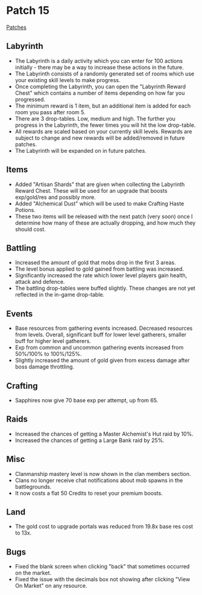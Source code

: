 # Patch 15

[Patches](patches.md)

<!--<iframe width="840" height="472" src="https://www.youtube.com/embed/nRwTJq0DD-c" title="YouTube video player" frameborder="0" allow="accelerometer; autoplay; clipboard-write; encrypted-media; gyroscope; picture-in-picture" allowfullscreen></iframe>-->

Labyrinth
---------

- The Labyrinth is a daily activity which you can enter for 100 actions initially - there may be a way to increase these actions in the future.
- The Labyrinth consists of a randomly generated set of rooms which use your existing skill levels to make progress.
- Once completing the Labyrinth, you can open the "Labyrinth Reward Chest" which contains a number of items depending on how far you progressed.
- The minimum reward is 1 item, but an additional item is added for each room you pass after room 5.
- There are 3 drop-tables. Low, medium and high. The further you progress in the Labyrinth, the fewer times you will hit the low drop-table.
- All rewards are scaled based on your currently skill levels. Rewards are subject to change and new rewards will be added/removed in future patches.
- The Labyrinth will be expanded on in future patches.

Items
-----

- Added "Artisan Shards" that are given when collecting the Labyrinth Reward Chest. These will be used for an upgrade that boosts exp/gold/res and possibly more.
- Added "Alchemical Dust" which will be used to make Crafting Haste Potions.
- These two items will be released with the next patch (very soon) once I determine how many of these are actually dropping, and how much they should cost.

Battling
--------

- Increased the amount of gold that mobs drop in the first 3 areas.
- The level bonus applied to gold gained from battling was increased.
- Significantly increased the rate which lower level players gain health, attack and defence.
- The battling drop-tables were buffed slightly. These changes are not yet reflected in the in-game drop-table.

Events
---------

- Base resources from gathering events increased. Decreased resources from levels. Overall, significant buff for lower level gatherers, smaller buff for higher level gatherers.
- Exp from common and uncommon gathering events increased from 50%/100% to 100%/125%.
- Slightly increased the amount of gold given from excess damage after boss damage throttling.

Crafting
--------

- Sapphires now give 70 base exp per attempt, up from 65.

Raids
-----

- Increased the chances of getting a Master Alchemist's Hut raid by 10%.
- Increased the chances of getting a Large Bank raid by 25%.

Misc
----

- Clanmanship mastery level is now shown in the clan members section.
- Clans no longer receive chat notifications about mob spawns in the battlegrounds.
- It now costs a flat 50 Credits to reset your premium boosts.

Land
----

- The gold cost to upgrade portals was reduced from 19.8x base res cost to 13x.

Bugs
----

- Fixed the blank screen when clicking "back" that sometimes occurred on the market.
- Fixed the issue with the decimals box not showing after clicking "View On Market" on any resource.
